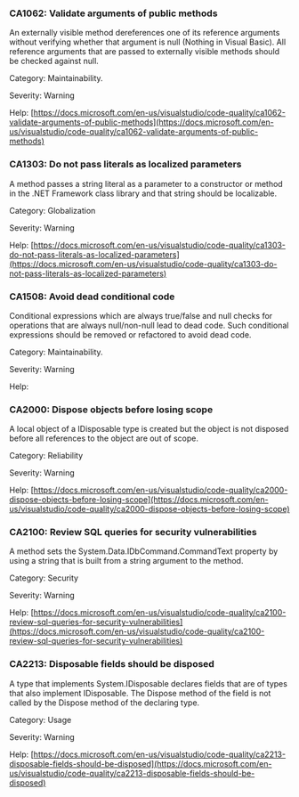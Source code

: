 ### CA1062: Validate arguments of public methods ###

An externally visible method dereferences one of its reference arguments without verifying whether that argument is null (Nothing in Visual Basic). All reference arguments that are passed to externally visible methods should be checked against null.

Category: Maintainability.

Severity: Warning

Help: [https://docs.microsoft.com/en-us/visualstudio/code-quality/ca1062-validate-arguments-of-public-methods](https://docs.microsoft.com/en-us/visualstudio/code-quality/ca1062-validate-arguments-of-public-methods)

### CA1303: Do not pass literals as localized parameters ###

A method passes a string literal as a parameter to a constructor or method in the .NET Framework class library and that string should be localizable.

Category: Globalization

Severity: Warning

Help: [https://docs.microsoft.com/en-us/visualstudio/code-quality/ca1303-do-not-pass-literals-as-localized-parameters](https://docs.microsoft.com/en-us/visualstudio/code-quality/ca1303-do-not-pass-literals-as-localized-parameters)

### CA1508: Avoid dead conditional code ###

Conditional expressions which are always true/false and null checks for operations that are always null/non-null lead to dead code. Such conditional expressions should be removed or refactored to avoid dead code.

Category: Maintainability.

Severity: Warning

Help: <To be added>

### CA2000: Dispose objects before losing scope ###

A local object of a IDisposable type is created but the object is not disposed before all references to the object are out of scope.

Category: Reliability

Severity: Warning

Help: [https://docs.microsoft.com/en-us/visualstudio/code-quality/ca2000-dispose-objects-before-losing-scope](https://docs.microsoft.com/en-us/visualstudio/code-quality/ca2000-dispose-objects-before-losing-scope)

### CA2100: Review SQL queries for security vulnerabilities ###

A method sets the System.Data.IDbCommand.CommandText property by using a string that is built from a string argument to the method.

Category: Security

Severity: Warning

Help: [https://docs.microsoft.com/en-us/visualstudio/code-quality/ca2100-review-sql-queries-for-security-vulnerabilities](https://docs.microsoft.com/en-us/visualstudio/code-quality/ca2100-review-sql-queries-for-security-vulnerabilities)

### CA2213: Disposable fields should be disposed ###

A type that implements System.IDisposable declares fields that are of types that also implement IDisposable. The Dispose method of the field is not called by the Dispose method of the declaring type.

Category: Usage

Severity: Warning

Help: [https://docs.microsoft.com/en-us/visualstudio/code-quality/ca2213-disposable-fields-should-be-disposed](https://docs.microsoft.com/en-us/visualstudio/code-quality/ca2213-disposable-fields-should-be-disposed)
